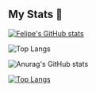 ## My Stats 👋

[![Felipe's GitHub stats](https://github-readme-stats.vercel.app/api?username=felipecembranelli&theme=radical)](https://github.com/anuraghazra/github-readme-stats&theme=radical)

![Top Langs](https://github-readme-stats.vercel.app/api/top-langs/?username=felipecembranelli&langs_count=8&theme=radical)

![Anurag's GitHub stats](https://github-readme-stats.vercel.app/api?username=felipecembranelli&show_icons=true&theme=radical)

[![Top Langs](https://github-readme-stats.vercel.app/api/top-langs/?username=felipecembranelli&layout=donut-vertical)](https://github.com/felipecembranelli/github-readme-stats)

<!--
**felipecembranelli/felipecembranelli** is a ✨ _special_ ✨ repository because its `README.md` (this file) appears on your GitHub profile.

Here are some ideas to get you started:

- 🔭 I’m currently working on ...
- 🌱 I’m currently learning ...
- 👯 I’m looking to collaborate on ...
- 🤔 I’m looking for help with ...
- 💬 Ask me about ...
- 📫 How to reach me: ...
- 😄 Pronouns: ...
- ⚡ Fun fact: ...
-->

